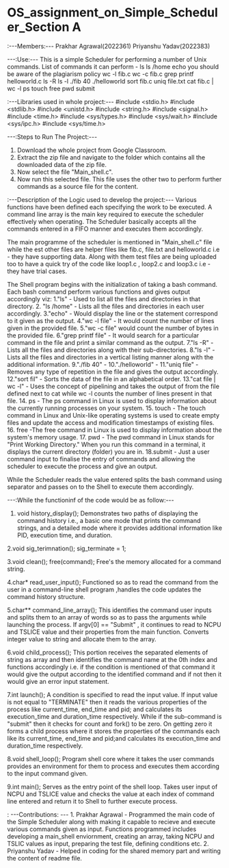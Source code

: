 # OS_assignment_on_Simple_Scheduler_Section A

:---Members:---
Prakhar Agrawal(2022361)
Priyanshu Yadav(2022383)


---:Use:---
This is a simple Scheduler for performing a number of Unix commands. List of commands it can perform - 
  ls
  ls /home
  echo you should be aware of the plagiarism policy
  wc -l fib.c
  wc -c fib.c
  grep printf helloworld.c
  ls -R
  ls -l
  ./fib 40
  ./helloworld
  sort fib.c
  uniq file.txt
  cat fib.c | wc -l
  ps
  touch
  free
  pwd
  submit


  
:---Libraries used in whole project:---
#include <stdio.h>
#include <stdlib.h>
#include <unistd.h>
#include <string.h>
#include <signal.h>
#include <time.h>
#include <sys/types.h>
#include <sys/wait.h>
#include <sys/ipc.h>
#include <sys/time.h>

---:Steps to Run The Project:---
1. Download the whole project from Google Classroom.
3. Extract the zip file and navigate to the folder which contains all the downloaded data of the zip file.
4. Now select the file "Main_shell.c".
5. Now run this selected file. This file uses the other two to perform further commands as a source file for the content.

:---Description of the Logic used to develop the project:---
Various functions have been defined each specifying the work to be executed. A command line array is the main key required to execute the scheduler effectively when operating. The Scheduler basically accepts all the commands entered in a FIFO manner and executes them accordingly.

The main programme of the scheduler is mentioned in "Main_shell.c" file while the est other files are helper files like fib.c, file.txt and helloworld.c i.e - they have supporting data.
	Along with them test files are being uploaded too to have a quick try of the code like loop1.c , loop2.c and loop3.c i.e - they have trial cases.

The Shell program begins with the initialization of taking a bash command. Each bash command perform various functions and gives output accordingly viz:
1."ls" - Used to list all the files and directories in that directory.
2. "ls /home" - Lists all the files and directories in each user accordingly.
3."echo" - Would display the line or the statement correspond to it given as the output.
4."wc -l file" - It would count the number of lines given in the provided file.
5."wc -c file" would count the number of bytes in the provided file.
6."grep printf file" - It would search for a particular command in the file and print a similar command as the output.
7."ls -R" - Lists all the files and directories along with their sub-directories.
8."ls -l" - Lists all the files and directories in a vertical listing manner along with the additional information.
9."./fib 40" -
10."./helloworld" -
11."uniq file" - Removes any type of repetition in the file and gives the output accordingly.
12."sort fil" - Sorts the data of the file in an alphabetical order.
13."cat file | wc -l" - Uses the concept of pipelining and takes the output of from the file defined next to cat while wc -l counts the number of lines present in that file.
14. ps - The ps command in Linux is used to display information about the currently running processes on your system.
15. touch - The touch command in Linux and Unix-like operating systems is used to create empty files and update the access and modification timestamps of existing files.
16. free -The free command in Linux is used to display information about the system's memory usage.
17. pwd - The pwd command in Linux stands for "Print Working Directory." When you run this command in a terminal, it displays the current directory (folder) you are in.
18.submit - Just a user command input to finalise the entry of commands and allowing the scheduler to execute the process and give an output.

While the Scheduler reads the value entered splits the bash command using separator and passes on to the Shell to execute them accordingly.

---:While the functioninf of the code would be as follow:---
1. void history_display();
Demonstrates two paths of displaying the command history i.e., a basic one mode that prints the command strings, and a detailed mode where it provides additional information like PID, execution time, and duration.

2.void sig_terimnation();
	sig_terminate = 1;

3.void clean();
	free(command);
Free's the memory allocated for a command string.

4.char* read_user_input();
Functioned so as to read the command from the user in a command-line shell program ,handles the code updates the command history structure.

5.char** command_line_array();
This identifies the command user inputs and splits them to an array of words so as to pass the arguments while launching the process.
	If argv[0] == "Submit" , it continues to read to NCPU and TSLICE value and their properties from the main function. Converts integer value to string and allocate them to the array.

6.void child_process();
This portion receives the separated elements of string as array and then identifies the command name at the 0th index and functions accordingly i.e. if the condition is mentioned of that command it would give the output according to the identified command and if not then it would give an error input statement.

7.int launch();
A condition is specified to read the input value. If input value is not equal to "TERMINATE" then it reads the various properties of the process like current_time, end_time and pid; and calculates its execution_time and duration_time respectively.
	While if the sub-command is "submit" then it checks for count and fork() to be zero. On getting zero it forms a child process where it stores the properties of the commands each like its current_time, end_time and pid;and calculates its execution_time and duration_time respectively.


8.void shell_loop();
Program shell core where it takes the user commands provides an environment for them to process and executes them according to the input command given.

9.int main();
Serves as the entry point of the shell loop.
	Takes user input of NCPU and TSLICE value and checks the value at each index of command line entered and return it to Shell to further execute process.
 
: ---Contributions: --- 1. Prakhar Agrawal - Programmed the main code of the Simple Scheduler along with making it capable to recieve and execute various commands given as input. Functions programmed includes developing a main_shell enviornment, creating an array, taking NCPU and TSLIC values as input, preparing the test file, defining conditions etc. 2. Priyanshu Yadav - Helped in coding for the shared memory part and writing the content of readme file.
